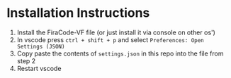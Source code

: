 # Installation Instructions
1. Install the FiraCode-VF file (or just install it via console on other os')
2. In vscode press `ctrl + shift + p` and select `Preferences: Open Settings (JSON)`
3. Copy paste the contents of `settings.json` in this repo into the file from step 2
4. Restart vscode
